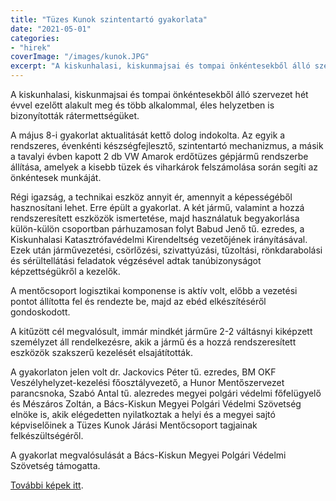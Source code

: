 ```yaml
---
title: "Tüzes Kunok szintentartó gyakorlata"
date: "2021-05-01"
categories:
- "hirek"
coverImage: "/images/kunok.JPG"
excerpt: "A kiskunhalasi, kiskunmajsai és tompai önkéntesekből álló szervezet hét évvel ezelőtt alakult meg és több alkalommal, éles helyzetben is bizonyították rátermettségüket."
---
```


A kiskunhalasi, kiskunmajsai és tompai önkéntesekből álló szervezet hét évvel ezelőtt alakult meg és több alkalommal, éles helyzetben is bizonyították rátermettségüket.

A május 8-i gyakorlat aktualitását kettő dolog indokolta. Az egyik a rendszeres, évenkénti készségfejlesztő, 
szintentartó mechanizmus, a másik a tavalyi évben kapott 2 db VW Amarok erdőtüzes gépjármű rendszerbe állítása, 
amelyek a kisebb tüzek és viharkárok felszámolása során segíti az önkéntesek munkáját.

Régi igazság, a technikai eszköz annyit ér, amennyit a képességéből hasznosítani lehet. Erre épült a gyakorlat. 
A két jármű, valamint a hozzá rendszeresített eszközök ismertetése, majd használatuk begyakorlása külön-külön csoportban 
párhuzamosan folyt Babud Jenő tű. ezredes, a Kiskunhalasi Katasztrófavédelmi Kirendeltség vezetőjének irányításával. 
Ezek után járművezetési, csörlőzési, szivattyúzási, tűzoltási, rönkdarabolási és sérültellátási feladatok végzésével adtak tanúbizonyságot képzettségükről a kezelők.

A mentőcsoport logisztikai komponense is aktív volt, előbb a vezetési pontot állította fel és rendezte be, majd az ebéd 
elkészítéséről gondoskodott.

A kitűzött cél megvalósult, immár mindkét járműre 2-2 váltásnyi kiképzett személyzet áll rendelkezésre, akik a jármű és a 
hozzá rendszeresített eszközök szakszerű kezelését elsajátították.

A gyakorlaton jelen volt dr. Jackovics Péter tű. ezredes, BM OKF Veszélyhelyzet-kezelési főosztályvezető, a Hunor 
Mentőszervezet parancsnoka, Szabó Antal tű. alezredes megyei polgári védelmi főfelügyelő és Mészáros Zoltán, a 
Bács-Kiskun Megyei Polgári Védelmi Szövetség elnöke is, akik elégedetten nyilatkoztak a helyi és a megyei sajtó képviselőinek a Tüzes Kunok Járási Mentőcsoport tagjainak felkészültségéről.

A gyakorlat megvalósulását a Bács-Kiskun Megyei Polgári Védelmi Szövetség támogatta.

[További képek itt](https://halasmedia.hu/rovatok/szirena/gyakorlaton-probalta-ki-az-uj-terepjaroit-a-tuzes-kunok-mentocsapat).